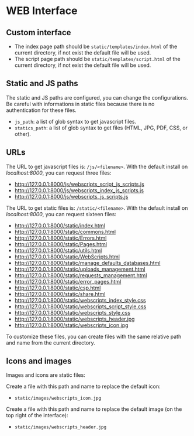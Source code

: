 # WEB Interface

## Custom interface

 - The index page path should be `static/templates/index.html` of the current directory, if not exist the default file will be used.
 - The script page path should be `static/templates/script.html` of the current directory, if not exist the default file will be used.

## Static and JS paths

The static and JS paths are configured, you can change the configurations. Be careful with informations in static files because there is no authentication for these files.

 - `js_path`: a list of glob syntax to get javascript files.
 - `statics_path`: a list of glob syntax to get files (HTML, JPG, PDF, CSS, or other).

## URLs

The URL to get javascript files is: `/js/<filename>`.
With the default install on *localhost:8000*, you can request three files:

 - http://127.0.0.1:8000/js/webscripts_script_js_scripts.js
 - http://127.0.0.1:8000/js/webscripts_index_js_scripts.js
 - http://127.0.0.1:8000/js/webscripts_js_scripts.js

The URL to get static files is: `/static/<filename>`.
With the default install on *localhost:8000*, you can request sixteen files:

 - http://127.0.0.1:8000/static/index.html
 - http://127.0.0.1:8000/static/commons.html
 - http://127.0.0.1:8000/static/Errors.html
 - http://127.0.0.1:8000/static/Pages.html
 - http://127.0.0.1:8000/static/utils.html
 - http://127.0.0.1:8000/static/WebScripts.html
 - http://127.0.0.1:8000/static/manage_defaults_databases.html
 - http://127.0.0.1:8000/static/uploads_management.html
 - http://127.0.0.1:8000/static/requests_management.html
 - http://127.0.0.1:8000/static/error_pages.html
 - http://127.0.0.1:8000/static/csp.html
 - http://127.0.0.1:8000/static/share.html
 - http://127.0.0.1:8000/static/webscripts_index_style.css
 - http://127.0.0.1:8000/static/webscripts_script_style.css
 - http://127.0.0.1:8000/static/webscripts_style.css
 - http://127.0.0.1:8000/static/webscripts_header.jpg
 - http://127.0.0.1:8000/static/webscripts_icon.jpg

To customize these files, you can create files with the same relative path and name from the current directory.

## Icons and images

Images and icons are static files:

Create a file with this path and name to replace the default icon:

 - `static/images/webscripts_icon.jpg`

Create a file with this path and name to replace the default image (on the top right of the interface):

 - `static/images/webscripts_header.jpg`
